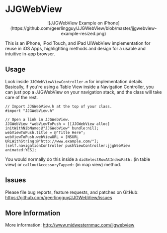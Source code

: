 # JJGWebView

<p style="text-align: center;">![JJGWebView Example on iPhone](https://github.com/geerlingguy/JJGWebView/blob/master/jjgwebview-example-resized.png)</p>

This is an iPhone, iPod Touch, and iPad UIWebView implementation for reuse in
iOS Apps, highlighting methods and design for a usable and intuitive in-app
browser.

## Usage

Look inside `JJGWebViewViewController.m` for implementation details. Basically,
if you're using a Table View inside a Navigation Controller, you can just
pop a JJGWebView on your navigation stack, and the class will take care of the
rest.

    // Import JJGWebView.h at the top of your class.
    #import "JJGWebView.h"

    // Open a link in JJGWebView.
    JJGWebView *webViewToPush = [[JJGWebView alloc] initWithNibName:@"JJGWebView" bundle:nil];
    webViewToPush.title = @"Title Here";
    webViewToPush.webViewURL = [NSURL URLWithString:@"http://www.example.com/"];
    [self.navigationController pushViewController:jjgWebView animated:YES];

You would normally do this inside a `didSelectRowAtIndexPath:` (in table view)
or `calloutAccessoryTapped:` (in map view) method.

## Issues

Please file bug reports, feature requests, and patches on GitHub:
https://github.com/geerlingguy/JJGWebView/issues

## More Information

More information: http://www.midwesternmac.com/jjgwebview